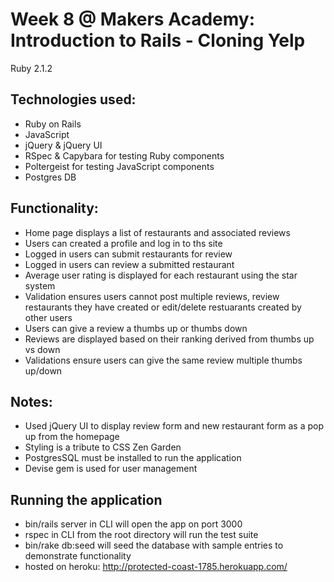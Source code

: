 Week 8 @ Makers Academy: Introduction to Rails - Cloning Yelp
============

Ruby 2.1.2

Technologies used:
------------------
- Ruby on Rails
- JavaScript
- jQuery & jQuery UI
- RSpec & Capybara for testing Ruby components
- Poltergeist for testing JavaScript components
- Postgres DB

Functionality:
-------------
- Home page displays a list of restaurants and associated reviews
- Users can created a profile and log in to ths site
- Logged in users can submit restaurants for review
- Logged in users can review a submitted restaurant
- Average user rating is displayed for each restaurant using the star system
- Validation ensures users cannot post multiple reviews, review restaurants they have created or edit/delete restuarants created by other users
- Users can give a review a thumbs up or thumbs down
- Reviews are displayed based on their ranking derived from thumbs up vs down
- Validations ensure users can give the same review multiple thumbs up/down

Notes:
------
- Used jQuery UI to display review form and new restaurant form as a pop up from the homepage
- Styling is a tribute to CSS Zen Garden
- PostgresSQL must be installed to run the application
- Devise gem is used for user management

Running the application
-----------------------
- bin/rails server in CLI will open the app on port 3000
- rspec in CLI from the root directory will run the test suite
- bin/rake db:seed will seed the database with sample entries to demonstrate functionality
- hosted on heroku: http://protected-coast-1785.herokuapp.com/


